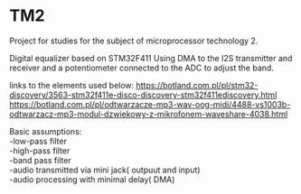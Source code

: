 # TM2
Project for studies for the subject of microprocessor technology 2.

Digital equalizer based on STM32F411 Using DMA to the I2S transmitter and receiver and a potentiometer connected to the ADC to adjust the band.

links to the elements used below:
https://botland.com.pl/pl/stm32-discovery/3563-stm32f411e-disco-discovery-stm32f411ediscovery.html
https://botland.com.pl/pl/odtwarzacze-mp3-wav-oog-midi/4488-vs1003b-odtwarzacz-mp3-modul-dzwiekowy-z-mikrofonem-waveshare-4038.html


Basic assumptions:  
-low-pass filter  
-high-pass filter  
-band pass filter  
-audio transmitted via mini jack( outpuut and input)  
-audio processing with minimal delay( DMA)
